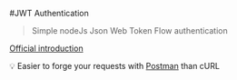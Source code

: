 #JWT Authentication

>Simple nodeJs Json Web Token Flow authentication

[Official introduction](https://jwt.io/introduction/)

:bulb: Easier to forge your requests with [Postman](https://www.getpostman.com/) than cURL
